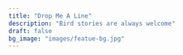 ```yaml
---
title: "Drop Me A Line"
description: "Bird stories are always welcome"
draft: false
bg_image: "images/featue-bg.jpg"
---
```

